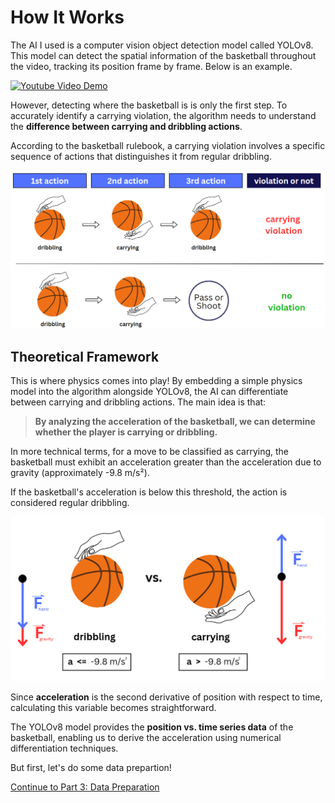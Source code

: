 # How It Works

The AI I used is a computer vision object detection model called YOLOv8. This model can detect the spatial information of the basketball throughout the video, tracking its position frame by frame. Below is an example.

[![Youtube Video Demo](https://img.youtube.com/vi/q8VdbdIyqE0/0.jpg)](https://www.youtube.com/watch?v=q8VdbdIyqE0)

However, detecting where the basketball is is only the first step. To accurately identify a carrying violation, the algorithm needs to understand the **difference between carrying and dribbling actions**. 

According to the basketball rulebook, a carrying violation involves a specific sequence of actions that distinguishes it from regular dribbling.

![Alt text for the image](images/sequence_of_actions.png)

## Theoretical Framework
This is where physics comes into play! By embedding a simple physics model into the algorithm alongside YOLOv8, the AI can differentiate between carrying and dribbling actions. The main idea is that:

> **By analyzing the acceleration of the basketball, we can determine whether the player is carrying or dribbling.**

In more technical terms, for a move to be classified as carrying, the basketball must exhibit an acceleration greater than the acceleration due to gravity (approximately -9.8 m/s²). 

If the basketball's acceleration is below this threshold, the action is considered regular dribbling.

![Alt text for the image](images/theoretical_framework.png)

Since **acceleration** is the second derivative of position with respect to time, calculating this variable becomes straightforward. 

The YOLOv8 model provides the **position vs. time series data** of the basketball, enabling us to derive the acceleration using numerical differentiation techniques.

But first, let's do some data prepartion!

[Continue to Part 3: Data Preparation](part3.md)
